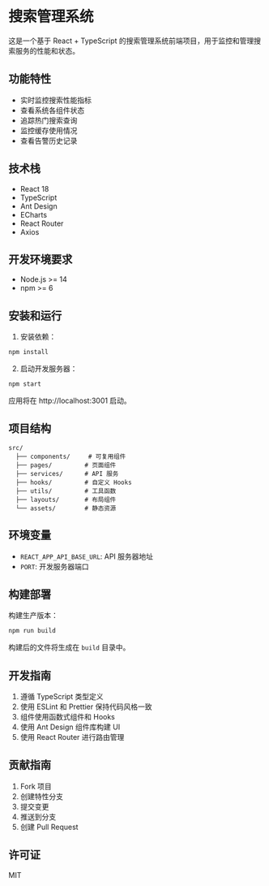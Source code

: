 # 搜索管理系统

这是一个基于 React + TypeScript 的搜索管理系统前端项目，用于监控和管理搜索服务的性能和状态。

## 功能特性

- 实时监控搜索性能指标
- 查看系统各组件状态
- 追踪热门搜索查询
- 监控缓存使用情况
- 查看告警历史记录

## 技术栈

- React 18
- TypeScript
- Ant Design
- ECharts
- React Router
- Axios

## 开发环境要求

- Node.js >= 14
- npm >= 6

## 安装和运行

1. 安装依赖：

```bash
npm install
```

2. 启动开发服务器：

```bash
npm start
```

应用将在 http://localhost:3001 启动。

## 项目结构

```
src/
  ├── components/     # 可复用组件
  ├── pages/         # 页面组件
  ├── services/      # API 服务
  ├── hooks/         # 自定义 Hooks
  ├── utils/         # 工具函数
  ├── layouts/       # 布局组件
  └── assets/        # 静态资源
```

## 环境变量

- `REACT_APP_API_BASE_URL`: API 服务器地址
- `PORT`: 开发服务器端口

## 构建部署

构建生产版本：

```bash
npm run build
```

构建后的文件将生成在 `build` 目录中。

## 开发指南

1. 遵循 TypeScript 类型定义
2. 使用 ESLint 和 Prettier 保持代码风格一致
3. 组件使用函数式组件和 Hooks
4. 使用 Ant Design 组件库构建 UI
5. 使用 React Router 进行路由管理

## 贡献指南

1. Fork 项目
2. 创建特性分支
3. 提交变更
4. 推送到分支
5. 创建 Pull Request

## 许可证

MIT 